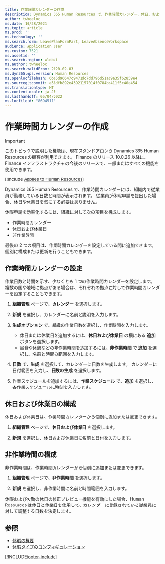 ```yaml
---
title: 作業時間カレンダーの作成
description: Dynamics 365 Human Resources で、作業時間カレンダー、休日、および非作業時間を定義します。
author: twheeloc
ms.date: 10/28/2021
ms.topic: article
ms.prod: ''
ms.technology: ''
ms.search.form: LeavePlanFormPart, LeaveAbsenceWorkspace
audience: Application User
ms.custom: 7521
ms.assetid: ''
ms.search.region: Global
ms.author: twheeloc
ms.search.validFrom: 2020-02-03
ms.dyn365.ops.version: Human Resources
ms.openlocfilehash: 6b65d96647c9471dc7dd796d51a69a35f62859e4
ms.sourcegitcommit: a58dfb892e43921157014f0784bd411f5c40e454
ms.translationtype: HT
ms.contentlocale: ja-JP
ms.lasthandoff: 05/04/2022
ms.locfileid: "8694511"
---
```

# <a name="create-a-working-time-calendar"></a>作業時間カレンダーの作成


> [!Important]
> このトピックで説明した機能は、現在スタンドアロンの Dynamics 365 Human Resources の顧客が利用できます。 Finance のリリース 10.0.26 以降に、Finance インフラストラクチャの今後のリリースで、一部またはすべての機能を使用できます。

[!include [Applies to Human Resources](../includes/applies-to-hr.md)]

Dynamics 365 Human Resources で、作業時間カレンダーには、組織内で従業員が勤務している日数と時間が表示されます。 従業員が休暇申請を提出した場合、休日や休業日を気にする必要はありません。

休暇申請を効率化するには、組織に対して次の項目を構成します。

- 作業時間カレンダー
- 休日および休業日
- 非作業時間

最後の 2 つの項目は、作業時間カレンダーを設定している間に追加できます。 個別に構成または更新を行うこともできます。

## <a name="set-up-a-working-time-calendar"></a>作業時間カレンダーの設定

作業日数と時間を示す、少なくとも 1 つの作業時間カレンダーを設定します。 複数の国や地域に拠点がある場合は、それぞれの拠点に対して作業時間カレンダーを設定することもできます。

1. **組織管理** ページで、**カレンダー** を選択します。

2. **新規** を選択し、カレンダーに名前と説明を入力します。

3. **生成オプション** で、組織の作業日数を選択し、作業時間を入力します。 
   - 休日または休業日を追加するには、**休日および休業日** の横にある **追加** ボタンを選択します。
   - 昼食や休憩などの非作業時間を追加するには、**非作業時間** で **追加** を選択し、名前と時間の範囲を入力します。

4. **日数** で、**生成** を選択して、カレンダーに日数を生成します。 カレンダーに日付範囲を入力し、**日数の生成** を選択します。

5. 作業スケジュールを追加するには、**作業スケジュール** で、**追加** を選択し、各作業スケジュールに時刻を入力します。

## <a name="configure-holidays-and-closures"></a>休日および休業日の構成

休日および休業日は、作業時間カレンダーから個別に追加または変更できます。

1. **組織管理** ページで、**休日および休業日** を選択します。

2. **新規** を選択し、休日および休業日に名前と日付を入力します。

## <a name="configure-non-work-time"></a>非作業時間の構成

非作業時間は、作業時間カレンダーから個別に追加または変更できます。

1. **組織管理** ページで、**非作業時間** を選択します。

2. **新規** を選択し、非作業時間に名前と時間範囲を入力します。

休暇および欠勤の休日の修正プレビュー機能を有効にした場合、Human Resources は休日と休業日を使用して、カレンダーに登録されている従業員に対して調整する日数を決定します。

## <a name="see-also"></a>参照

- [休暇の概要](hr-leave-and-absence-overview.md)
- [休暇タイプのコンフィギュレーション](hr-leave-and-absence-types.md)


[!INCLUDE[footer-include](../includes/footer-banner.md)]
